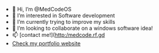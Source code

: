 - 👋 Hi, I’m @MedCodeOS
- 👀 I’m interested in Software development
- 🌱 I’m currently trying to improve my skills
- 💞️ I’m looking to collaborate on a windows software idea!
- 📫 [contact me!]([http:/medcode.rf.gd](http://medcode.rf.gd/?i=1#contact)
- [Check my portfolio website](http://medcode.rf.gd)

<!---
MedCodeOS/MedCodeOS is a ✨ special ✨ repository because its `README.md` (this file) appears on your GitHub profile.
You can click the Preview link to take a look at your changes.
--->

